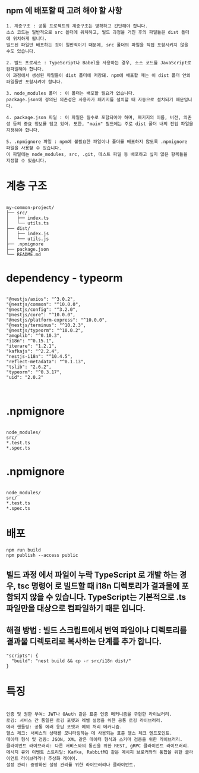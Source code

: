 ## npm 에 배포할 때 고려 해야 할 사항
``````
1. 계층구조 : 공통 프로젝트의 계층구조는 명확하고 간단해야 합니다. 
소스 코드는 일반적으로 src 폴더에 위치하고, 빌드 과정을 거친 후의 파일들은 dist 폴더에 위치하게 됩니다. 
빌드된 파일만 배포하는 것이 일반적이기 때문에, src 폴더의 파일을 직접 포함시키지 않을 수도 있습니다.

2. 빌드 프로세스 : TypeScript나 Babel을 사용하는 경우, 소스 코드를 JavaScript로 컴파일해야 합니다. 
이 과정에서 생성된 파일들이 dist 폴더에 저장돼. npm에 배포할 때는 이 dist 폴더 안의 파일들만 포함시켜야 합니다.

3. node_modules 폴더 : 이 폴더는 배포할 필요가 없습니다. 
package.json에 정의된 의존성은 사용자가 패키지를 설치할 때 자동으로 설치되기 때문입니다.

4. package.json 파일 : 이 파일은 필수로 포함되어야 하며, 패키지의 이름, 버전, 의존성 등의 중요 정보를 담고 있어. 또한, "main" 필드에는 주로 dist 폴더 내의 진입 파일을 지정해야 합니다.

5. .npmignore 파일 : npm에 불필요한 파일이나 폴더를 배포하지 않도록 .npmignore 파일을 사용할 수 있습니다. 
이 파일에는 node_modules, src, .git, 테스트 파일 등 배포하고 싶지 않은 항목들을 지정할 수 있습니다.

``````


# 계층 구조
``````

my-common-project/
├── src/
│   ├── index.ts
│   └── utils.ts
├── dist/
│   ├── index.js
│   └── utils.js
├── .npmignore
├── package.json
└── README.md

``````



# dependency - typeorm
````

"@nestjs/axios": "^3.0.2",
"@nestjs/common": "^10.0.0",
"@nestjs/config": "^3.2.0",
"@nestjs/core": "^10.0.0",
"@nestjs/platform-express": "^10.0.0",
"@nestjs/terminus": "^10.2.3",
"@nestjs/typeorm": "^10.0.2",
"amqplib": "^0.10.3",
"i18n": "^0.15.1",
"iterare": "1.2.1",
"kafkajs": "^2.2.4",
"nestjs-i18n": "^10.4.5",
"reflect-metadata": "^0.1.13",
"tslib": "2.6.2",
"typeorm": "^0.3.17",
"uid": "2.0.2"
    
    
````


# .npmignore
``````

node_modules/
src/
*.test.ts
*.spec.ts

``````


# .npmignore
``````

node_modules/
src/
*.test.ts
*.spec.ts

``````
 


# 배포
``````
npm run build
npm publish --access public

``````



## 빌드 과정 에서 파일이 누락 TypeScript 로 개발 하는 경우, tsc 명령어 로 빌드할 때 i18n 디렉토리가 결과물에 포함되지 않을 수 있습니다. TypeScript는 기본적으로 .ts 파일만을 대상으로 컴파일하기 때문 입니다.
## 해결 방법 : 빌드 스크립트에서 번역 파일이나 디렉토리를 결과물 디렉토리로 복사하는 단계를 추가 합니다.
``````
"scripts": {
  "build": "nest build && cp -r src/i18n dist/"
}
``````




# 특징
``````

인증 및 권한 부여: JWT나 OAuth 같은 표준 인증 메커니즘을 구현한 라이브러리.
로깅: 서비스 간 통일된 로깅 포맷과 레벨 설정을 위한 공통 로깅 라이브러리.
에러 핸들링: 공통 에러 응답 포맷과 예외 처리 메커니즘.
헬스 체크: 서비스의 상태를 모니터링하는 데 사용되는 표준 헬스 체크 엔드포인트.
데이터 형식 및 검증: JSON, XML 같은 데이터 형식과 스키마 검증을 위한 라이브러리.
클라이언트 라이브러리: 다른 서비스와의 통신을 위한 REST, gRPC 클라이언트 라이브러리.
메시지 큐와 이벤트 스트리밍: Kafka, RabbitMQ 같은 메시지 브로커와의 통합을 위한 클라이언트 라이브러리나 추상화 레이어.
설정 관리: 중앙화된 설정 관리를 위한 라이브러리나 클라이언트.

``````
